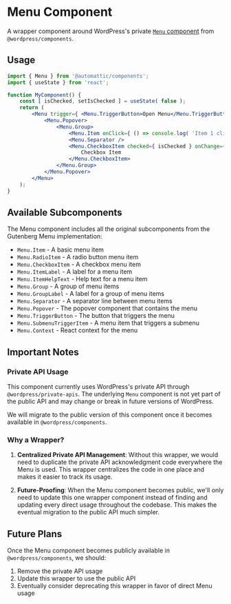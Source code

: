 # Menu Component

A wrapper component around WordPress's private [`Menu` component](https://wordpress.github.io/gutenberg/?path=/docs/components-menu--docs) from `@wordpress/components`.

## Usage

```jsx
import { Menu } from '@automattic/components';
import { useState } from 'react';

function MyComponent() {
	const [ isChecked, setIsChecked ] = useState( false );
	return (
		<Menu trigger={ <Menu.TriggerButton>Open Menu</Menu.TriggerButton> }>
			<Menu.Popover>
				<Menu.Group>
					<Menu.Item onClick={ () => console.log( 'Item 1 clicked' ) }>Menu Item 1</Menu.Item>
					<Menu.Separator />
					<Menu.CheckboxItem checked={ isChecked } onChange={ () => setIsChecked( ! isChecked ) }>
						Checkbox Item
					</Menu.CheckboxItem>
				</Menu.Group>
			</Menu.Popover>
		</Menu>
	);
}
```

## Available Subcomponents

The Menu component includes all the original subcomponents from the Gutenberg Menu implementation:

- `Menu.Item` - A basic menu item
- `Menu.RadioItem` - A radio button menu item
- `Menu.CheckboxItem` - A checkbox menu item
- `Menu.ItemLabel` - A label for a menu item
- `Menu.ItemHelpText` - Help text for a menu item
- `Menu.Group` - A group of menu items
- `Menu.GroupLabel` - A label for a group of menu items
- `Menu.Separator` - A separator line between menu items
- `Menu.Popover` - The popover component that contains the menu
- `Menu.TriggerButton` - The button that triggers the menu
- `Menu.SubmenuTriggerItem` - A menu item that triggers a submenu
- `Menu.Context` - React context for the menu

## Important Notes

### Private API Usage

This component currently uses WordPress's private API through `@wordpress/private-apis`. The underlying `Menu` component is not yet part of the public API and may change or break in future versions of WordPress.

We will migrate to the public version of this component once it becomes available in `@wordpress/components`.

### Why a Wrapper?

1. **Centralized Private API Management**: Without this wrapper, we would need to duplicate the private API acknowledgment code everywhere the Menu is used. This wrapper centralizes the code in one place and makes it easier to track its usage.

2. **Future-Proofing**: When the Menu component becomes public, we'll only need to update this one wrapper component instead of finding and updating every direct usage throughout the codebase. This makes the eventual migration to the public API much simpler.

## Future Plans

Once the Menu component becomes publicly available in `@wordpress/components`, we should:

1. Remove the private API usage
2. Update this wrapper to use the public API
3. Eventually consider deprecating this wrapper in favor of direct Menu usage
